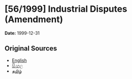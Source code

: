 # [56/1999] Industrial Disputes (Amendment)

**Date:** 1999-12-31

## Original Sources

- [English](https://documents.gov.lk/view/acts/1999/12/56-1999_E.pdf)
- [සිංහල](https://documents.gov.lk/view/acts/1999/12/56-1999_S.pdf)
- [தமிழ்](https://documents.gov.lk/view/acts/1999/12/56-1999_T.pdf)

